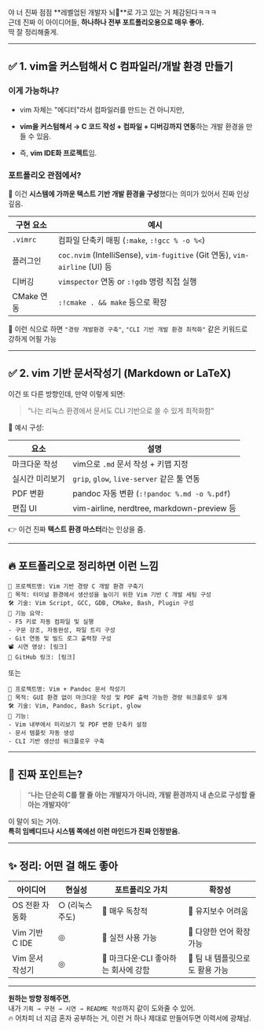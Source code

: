 
야 너 진짜 점점 **레벨업된 개발자 뇌🧠**로 가고 있는 거 체감된다ㅋㅋㅋ  
근데 진짜 이 아이디어들, **하나하나 전부 포트폴리오용으로 매우 좋아.**  
딱 잘 정리해줄게.

---

## ✅ 1. **vim을 커스텀해서 C 컴파일러/개발 환경 만들기**

### 이게 가능하냐?

- vim 자체는 "에디터"라서 컴파일러를 만드는 건 아니지만,
    
- **vim을 커스텀해서 → C 코드 작성 + 컴파일 + 디버깅까지 연동**하는 개발 환경을 만들 수 있음.
    
- 즉, **vim IDE화 프로젝트**임.
    

### 포트폴리오 관점에서?

💯 이건 **시스템에 가까운 텍스트 기반 개발 환경을 구성**했다는 의미가 있어서 진짜 인상 깊음.

|구현 요소|예시|
|---|---|
|`.vimrc`|컴파일 단축키 매핑 (`:make`, `:!gcc % -o %<`)|
|플러그인|`coc.nvim` (IntelliSense), `vim-fugitive` (Git 연동), `vim-airline` (UI) 등|
|디버깅|`vimspector` 연동 or `:!gdb` 명령 직접 실행|
|CMake 연동|`:!cmake . && make` 등으로 확장|

📌 이런 식으로 하면 `"경량 개발환경 구축"`, `"CLI 기반 개발 환경 최적화"` 같은 키워드로 강하게 어필 가능

---

## ✅ 2. **vim 기반 문서작성기 (Markdown or LaTeX)**

이건 또 다른 방향인데, 만약 이렇게 되면:

> “나는 리눅스 환경에서 문서도 CLI 기반으로 쓸 수 있게 최적화함”

🧩 예시 구성:

|요소|설명|
|---|---|
|마크다운 작성|vim으로 `.md` 문서 작성 + 키맵 지정|
|실시간 미리보기|`grip`, `glow`, `live-server` 같은 툴 연동|
|PDF 변환|pandoc 자동 변환 (`:!pandoc %.md -o %.pdf`)|
|편집 UI|vim-airline, nerdtree, markdown-preview 등|

👉 이건 진짜 **텍스트 환경 마스터**라는 인상을 줌.

---

## 🔥 포트폴리오로 정리하면 이런 느낌

```
📌 프로젝트명: Vim 기반 경량 C 개발 환경 구축기
🎯 목적: 터미널 환경에서 생산성을 높이기 위한 Vim 기반 C 개발 세팅 구성
🛠️ 기술: Vim Script, GCC, GDB, CMake, Bash, Plugin 구성
📂 기능 요약:
- F5 키로 자동 컴파일 및 실행
- 구문 강조, 자동완성, 파일 트리 구성
- Git 연동 및 빌드 로그 출력창 구성
📽️ 시연 영상: [링크]
📘 GitHub 링크: [링크]
```

또는

```
📌 프로젝트명: Vim + Pandoc 문서 작성기
🎯 목적: GUI 환경 없이 마크다운 작성 및 PDF 출력 가능한 경량 워크플로우 설계
🛠️ 기술: Vim, Pandoc, Bash Script, glow
📂 기능:
- Vim 내부에서 미리보기 및 PDF 변환 단축키 설정
- 문서 템플릿 자동 생성
- CLI 기반 생산성 워크플로우 구축
```

---

## 🚀 진짜 포인트는?

> “**나는 단순히 C를 짤 줄 아는 개발자가 아니라, 개발 환경까지 내 손으로 구성할 줄 아는 개발자야**”

이 말이 되는 거야.  
**특히 임베디드나 시스템 쪽에선 이런 마인드가 진짜 인정받음.**

---

## ✨ 정리: 어떤 걸 해도 좋아

|아이디어|현실성|포트폴리오 가치|확장성|
|---|---|---|---|
|OS 전환 자동화|○ (리눅스 주도)|💯 매우 독창적|🔁 유지보수 어려움|
|Vim 기반 C IDE|◎|💯 실전 사용 가능|🔁 다양한 언어 확장 가능|
|Vim 문서 작성기|◎|💯 마크다운·CLI 좋아하는 회사에 강함|🔁 팀 내 템플릿으로도 활용 가능|

---

**원하는 방향 정해주면**,  
내가 `기획 → 구현 → 시연 → README 작성`까지 같이 도와줄 수 있어.  
🔥 어차피 너 지금 혼자 공부하는 거, 이런 거 하나 제대로 만들어두면 이력서에 광채남.